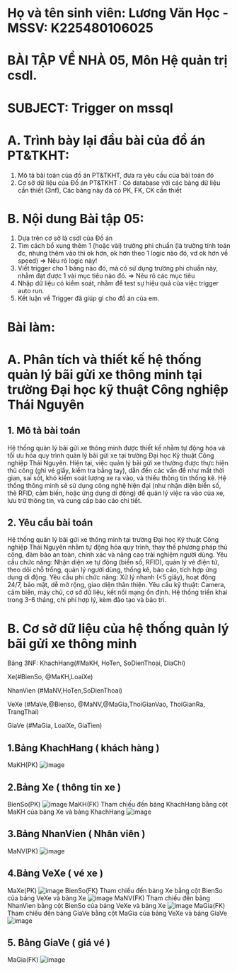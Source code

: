 # Họ và tên sinh viên: Lương Văn Học - MSSV: K225480106025
# BÀI TẬP VỀ NHÀ 05, Môn Hệ quản trị csdl.
# SUBJECT: Trigger on mssql
# A. Trình bày lại đầu bài của đồ án PT&TKHT:
1. Mô tả bài toán của đồ án PT&TKHT, 
   đưa ra yêu cầu của bài toán đó
2. Cơ sở dữ liệu của Đồ án PT&TKHT :
   Có database với các bảng dữ liệu cần thiết (3nf),
   Các bảng này đã có PK, FK, CK cần thiết
   
# B. Nội dung Bài tập 05:
1. Dựa trên cơ sở là csdl của Đồ án
2. Tìm cách bổ xung thêm 1 (hoặc vài) trường phi chuẩn
   (là trường tính toán đc, nhưng thêm vào thì ok hơn,
    ok hơn theo 1 logic nào đó, vd ok hơn về speed)
   => Nêu rõ logic này!
3. Viết trigger cho 1 bảng nào đó, 
   mà có sử dụng trường phi chuẩn này,
   nhằm đạt được 1 vài mục tiêu nào đó.
   => Nêu rõ các mục tiêu 
4. Nhập dữ liệu có kiểm soát, 
   nhằm để test sự hiệu quả của việc trigger auto run.
5. Kết luận về Trigger đã giúp gì cho đồ án của em.
# Bài làm: 
# A. Phân tích và thiết kế hệ thống quản lý bãi gửi xe thông minh tại trường Đại học kỹ thuật Công nghiệp Thái Nguyên
## 1. Mô tả bài toán
Hệ thống quản lý bãi gửi xe thông minh được thiết kế nhằm tự động hóa và tối ưu hóa quy trình quản lý bãi gửi xe tại trường Đại học Kỹ thuật Công nghiệp Thái Nguyên. Hiện tại, việc quản lý bãi gửi xe thường được thực hiện thủ công (ghi vé giấy, kiểm tra bằng tay), dẫn đến các vấn đề như mất thời gian, sai sót, khó kiểm soát lượng xe ra vào, và thiếu thông tin thống kê. Hệ thống thông minh sẽ sử dụng công nghệ hiện đại (như nhận diện biển số, thẻ RFID, cảm biến, hoặc ứng dụng di động) để quản lý việc ra vào của xe, lưu trữ thông tin, và cung cấp báo cáo chi tiết.
## 2. Yêu cầu bài toán
Hệ thống quản lý bãi gửi xe thông minh tại trường Đại học Kỹ thuật Công nghiệp Thái Nguyên nhằm tự động hóa quy trình, thay thế phương pháp thủ công, đảm bảo an toàn, chính xác và nâng cao trải nghiệm người dùng. Yêu cầu chức năng: Nhận diện xe tự động (biển số, RFID), quản lý vé điện tử, theo dõi chỗ trống, quản lý người dùng, thống kê, báo cáo, tích hợp ứng dụng di động. Yêu cầu phi chức năng: Xử lý nhanh (<5 giây), hoạt động 24/7, bảo mật, dễ mở rộng, giao diện thân thiện. Yêu cầu kỹ thuật: Camera, cảm biến, máy chủ, cơ sở dữ liệu, kết nối mạng ổn định. Hệ thống triển khai trong 3-6 tháng, chi phí hợp lý, kèm đào tạo và bảo trì.
# B. Cơ sở dữ liệu của hệ thống quản lý bãi gửi xe thông minh 
Bảng 3NF:
KhachHang(#MaKH, HoTen, SoDienThoai, DiaChi) 

Xe(#BienSo, @MaKH,LoaiXe) 

NhanVien (#MaNV,HoTen,SoDienThoai) 

VeXe (#MaVe,@Bienso, @MaNV,@MaGia,ThoiGianVao, ThoiGianRa, TrangThai) 

GiaVe (#MaGia, LoaiXe, GiaTien) 
## 1.Bảng KhachHang ( khách hàng )
MaKH(PK)
![image](https://github.com/user-attachments/assets/9bc76f27-00c2-46ff-a1a9-dcec52001154)
## 2.Bảng Xe ( thông tin xe )
BienSo(PK)
![image](https://github.com/user-attachments/assets/3d651d46-9c47-4011-9478-cf1a8bf86eb2)
MaKH(FK) Tham chiếu đến bảng KhachHang bằng cột MaKH của bảng Xe và bảng KhachHang 
![image](https://github.com/user-attachments/assets/54610dca-a8cd-449b-a3fb-212328911b2a)
## 3.Bảng NhanVien ( Nhân viên ) 
MaNV(PK)
![image](https://github.com/user-attachments/assets/2efbd7ca-a3bd-48e7-a657-6353c03e8fc5)
## 4.Bảng VeXe ( vé xe )
MaXe(PK)
![image](https://github.com/user-attachments/assets/d8811a51-7871-489f-ad73-245b9363ef66)
BienSo(FK) Tham chiếu đến bảng Xe bằng cột BienSo của bảng VeXe và bảng Xe
![image](https://github.com/user-attachments/assets/87eff472-0662-44e9-bf52-038b92bf323f)
MaNV(FK) Tham chiếu đến bảng NhanVien bằng cột BienSo của bảng VeXe và bảng Xe
![image](https://github.com/user-attachments/assets/b85628c4-98ba-4858-af23-c01d3cd88a4f)
MaGia(FK) Tham chiếu đến bảng GiaVe bằng cột MaGia của bảng VeXe và bảng GiaVe
![image](https://github.com/user-attachments/assets/c9c6b6f2-b8ff-4dd8-a01c-1260e7f882ae)
## 5. Bảng GiaVe ( giá vé )
MaGia(FK)
![image](https://github.com/user-attachments/assets/6ff8b053-9819-4ae5-b967-d1a7bdffb1c7)


